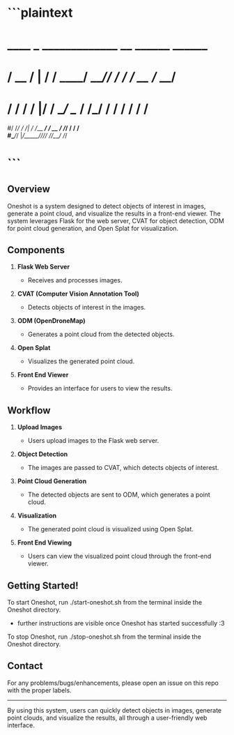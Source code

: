 # ```plaintext
#    ____  _   _____________ __  ______  ______
#  / __ \/ | / / ____/ ___// / / / __ \/_  __/
# / / / /  |/ / __/  \__ \/ /_/ / / / / / /   
#/ /_/ / /|  / /___ ___/ / __  / /_/ / / /    
#\____/_/ |_/_____//____/_/ /_/\____/ /_/     
# ```



## Overview
Oneshot is a system designed to detect objects of interest in images, generate a point cloud, and visualize the results in a front-end viewer. The system leverages Flask for the web server, CVAT for object detection, ODM for point cloud generation, and Open Splat for visualization.

## Components

1. **Flask Web Server**
   - Receives and processes images.

2. **CVAT (Computer Vision Annotation Tool)**
   - Detects objects of interest in the images.

3. **ODM (OpenDroneMap)**
   - Generates a point cloud from the detected objects.

4. **Open Splat**
   - Visualizes the generated point cloud.

5. **Front End Viewer**
   - Provides an interface for users to view the results.

## Workflow

1. **Upload Images**
   - Users upload images to the Flask web server.
   
2. **Object Detection**
   - The images are passed to CVAT, which detects objects of interest.

3. **Point Cloud Generation**
   - The detected objects are sent to ODM, which generates a point cloud.

4. **Visualization**
   - The generated point cloud is visualized using Open Splat.
   
5. **Front End Viewing**
   - Users can view the visualized point cloud through the front-end viewer.

## Getting Started!

To start Oneshot, run ./start-oneshot.sh from the terminal inside the Oneshot directory.
   - further instructions are visible once Oneshot has started successfully :3

To stop Oneshot, run ./stop-oneshot.sh from the terminal inside the Oneshot directory.


## Contact

For any problems/bugs/enhancements, please open an issue on this repo with the proper labels.

---

By using this system, users can quickly detect objects in images, generate point clouds, and visualize the results, all through a user-friendly web interface.
